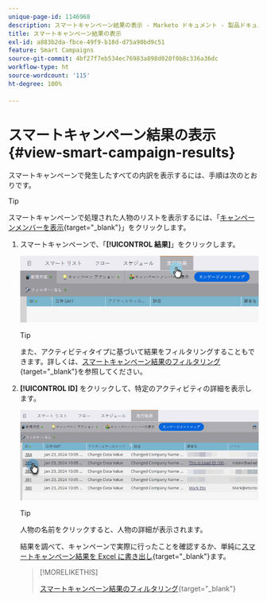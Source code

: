 ```yaml
---
unique-page-id: 1146968
description: スマートキャンペーン結果の表示 - Marketo ドキュメント - 製品ドキュメント
title: スマートキャンペーン結果の表示
exl-id: a883b2da-fbce-49f9-b18d-d75a90bd9c51
feature: Smart Campaigns
source-git-commit: 4bf27f7eb534ec76983a898d020f0b8c336a36dc
workflow-type: ht
source-wordcount: '115'
ht-degree: 100%

---
```


# スマートキャンペーン結果の表示 {#view-smart-campaign-results}

スマートキャンペーンで発生したすべての内訳を表示するには、手順は次のとおりです。

>[!TIP]
>
>スマートキャンペーンで処理された人物のリストを表示するには、「[キャンペーンメンバーを表示](/help/marketo/product-docs/core-marketo-concepts/smart-campaigns/smart-campaign-data/view-smart-campaign-members.md){target="_blank"}」をクリックします。

1. スマートキャンペーンで、「**[!UICONTROL 結果]**」をクリックします。

   ![](assets/view-smart-campaign-results-1.png)

   >[!TIP]
   >
   >また、アクティビティタイプに基づいて結果をフィルタリングすることもできます。詳しくは、[スマートキャンペーン結果のフィルタリング](/help/marketo/product-docs/core-marketo-concepts/smart-campaigns/smart-campaign-data/filter-smart-campaign-results.md){target="_blank"}を参照してください。

1. **[!UICONTROL ID]** をクリックして、特定のアクティビティの詳細を表示します。

   ![](assets/view-smart-campaign-results-2.png)

   >[!TIP]
   >
   >人物の名前をクリックすると、人物の詳細が表示されます。

   結果を調べて、キャンペーンで実際に行ったことを確認するか、単純に[スマートキャンペーン結果を Excel に書き出し](/help/marketo/product-docs/core-marketo-concepts/smart-campaigns/smart-campaign-data/export-smart-campaign-results-to-excel.md){target="_blank"}ます。

   >[!MORELIKETHIS]
   >
   >[スマートキャンペーン結果のフィルタリング](/help/marketo/product-docs/core-marketo-concepts/smart-campaigns/smart-campaign-data/filter-smart-campaign-results.md){target="_blank"}
